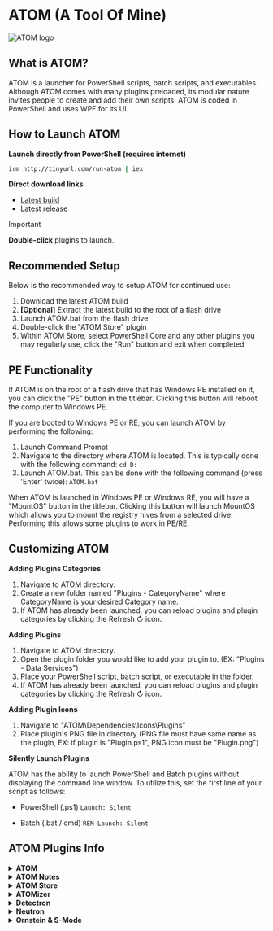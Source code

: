 # ATOM (A Tool Of Mine)

<picture>
  <source media="(prefers-color-scheme: dark)" srcset="ATOM/Dependencies/Icons/ATOM%20Logo%20(Light).png">
  <source media="(prefers-color-scheme: light)" srcset="ATOM/Dependencies/Icons/ATOM%20Logo%20(Dark).png">
  <img alt="ATOM logo" src="ATOM/Dependencies/Icons/ATOM%20Logo%20(Light).png"> <!-- Fallback for browsers that do not support picture -->
</picture>

## What is ATOM?
ATOM is a launcher for PowerShell scripts, batch scripts, and executables. Although ATOM comes with many plugins preloaded, its modular nature invites people to create and add their own scripts.
ATOM is coded in PowerShell and uses WPF for its UI.

## How to Launch ATOM
**Launch directly from PowerShell (requires internet)**
```sh
irm http://tinyurl.com/run-atom | iex
```

**Direct download links**
- [Latest build](https://github.com/SkylerWallace/ATOM/archive/refs/heads/main.zip)
- [Latest release](https://github.com/SkylerWallace/ATOM/releases/latest/download/ATOM.zip)

> [!IMPORTANT]
> **Double-click** plugins to launch.

## Recommended Setup
Below is the recommended way to setup ATOM for continued use:
1. Download the latest ATOM build
2. **[Optional]** Extract the latest build to the root of a flash drive
3. Launch ATOM.bat from the flash drive
4. Double-click the "ATOM Store" plugin
5. Within ATOM Store, select PowerShell Core and any other plugins you may regularly use, click the "Run" button and exit when completed

## PE Functionality
If ATOM is on the root of a flash drive that has Windows PE installed on it, you can click the "PE" button in the titlebar.
Clicking this button will reboot the computer to Windows PE.

If you are booted to Windows PE or RE, you can launch ATOM by performing the following:
1. Launch Command Prompt
2. Navigate to the directory where ATOM is located. This is typically done with the following command:
   ```cd D:```
3. Launch ATOM.bat. This can be done with the following command (press 'Enter' twice):
   ```ATOM.bat```

When ATOM is launched in Windows PE or Windows RE, you will have a "MountOS" button in the titlebar.
Clicking this button will launch MountOS which allows you to mount the registry hives from a selected drive.
Performing this allows some plugins to work in PE/RE.

## Customizing ATOM
**Adding Plugins Categories**

1. Navigate to ATOM directory.
2. Create a new folder named "Plugins - CategoryName" where CategoryName is your desired Category name.
3. If ATOM has already been launched, you can reload plugins and plugin categories by clicking the Refresh ↻ icon.

**Adding Plugins**

1. Navigate to ATOM directory.
2. Open the plugin folder you would like to add your plugin to. (EX: "Plugins - Data Services")
3. Place your PowerShell script, batch script, or executable in the folder.
4. If ATOM has already been launched, you can reload plugins and plugin categories by clicking the Refresh ↻ icon.

**Adding Plugin Icons**

1. Navigate to "ATOM\Dependencies\Icons\Plugins"
2. Place plugin's PNG file in directory (PNG file must have same name as the plugin, EX: if plugin is "Plugin.ps1", PNG icon must be "Plugin.png")

**Silently Launch Plugins**

ATOM has the ability to launch PowerShell and Batch plugins without displaying the command line window.
To utilize this, set the first line of your script as follows:

- PowerShell (.ps1)
  ```Launch: Silent```

- Batch (.bat / cmd)
  ```REM Launch: Silent```

## ATOM Plugins Info
<details><summary><b>ATOM</b></summary>

  **The star of the show!**
  
  ![img](.github/assets/ATOM%20image.png)
</details>

<details><summary><b>ATOM Notes</b></summary>

  **Take notes as you repair a computer**
  - Type notes in the "Notes field", initials in the "Initials" field
  - Once both fields are filled, click the + button or press 'Enter'
  - Right-click a saved note to delete it

  ![img](.github/assets/ATOM%20Notes%20image.png)
</details>

<details><summary><b>ATOM Store</b></summary>

  **Download portable programs**
  - Downloaded programs are stored in the "Programs" folder in the same directory as ATOM
  - If a program is downloaded from the ATOM Store, ATOM will launch the equivalent plugin using ATOM Store's downloaded copy of the program

  ![img](.github/assets/ATOM%20Store%20image.png)
</details>

<details><summary><b>ATOMizer</b></summary>

  **Update & format flash drives**
  - Drive options
    - "ATOM" updates ATOM installation on root of drive
    - "Merge" merges data onto root of drive
    - "Format" formats drive to FAT32 and then merges data
  - File options
    - "Download" downloads latest stable ATOM from GitHub (only works when "ATOM" drive option is selected)
    - "Browse" opens explorer window to manually select a ZIP or ISO file
  - Multiple drives can be selected using **Ctrl + Left-Click** and **Shift + Left-Click**

  ![img](.github/assets/ATOMizer%20image.png)
</details>

<details><summary><b>Detectron</b></summary>

  **Detect & remove bloatware, adware, and other malicious programs + optimize telemetry & performance**
  
  ![img](.github/assets/Detectron%20image.png)
</details>

<details><summary><b>Neutron</b></summary>

  **New computer setup suite: customizations, timezone, and programs**
  - Neutron will download programs via Winget, Chocolatey, and direct URL
    - If Winget installation fails then use Chocolatey, if Chocolatey fails then use direct URL (it's redundant!)

  ![img](.github/assets/Neutron%20image.png)
</details>

<details><summary><b>Ornstein & S-Mode</b></summary>

  **Disable S-Mode on computers without having to use a Microsoft Account (yes, you can use a local account!)**
  - Before you can run ATOM (and this plugin) on S-Mode computers, you must disable 'driver signature enforcement'
    https://www.tenforums.com/tutorials/156602-how-enable-disable-driver-signature-enforcement-windows-10-a.html

  ![img](.github/assets/Ornstein%20&%20S-Mode%20image.png)
</details>
